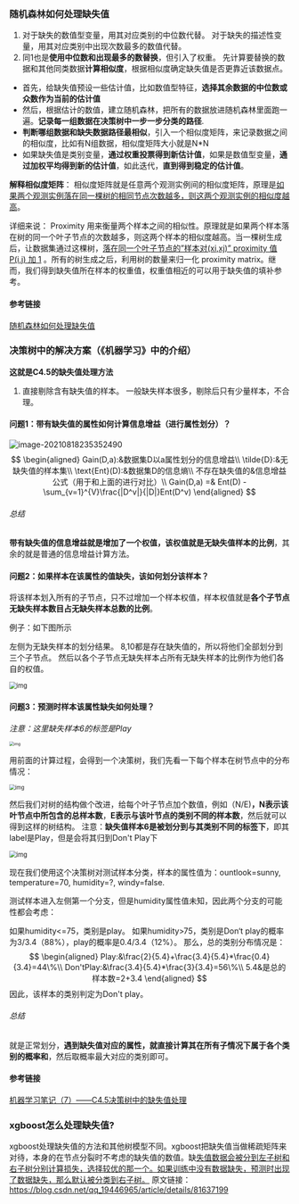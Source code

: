 ### 随机森林如何处理缺失值

1. 对于缺失的数值型变量，用其对应类别的中位数代替。
   对于缺失的描述性变量，用其对应类别中出现次数最多的数值代替。
2. 同1也是**使用中位数和出现最多的数替换**，但引入了权重。
   先计算要替换的数据和其他同类数据**计算相似度**，根据相似度确定缺失值是否更靠近该数据点。

- 首先，给缺失值预设一些估计值，比如数值型特征，**选择其余数据的中位数或众数作为当前的估计值**
- 然后，根据估计的数值，建立随机森林，把所有的数据放进随机森林里面跑一遍。**记录每一组数据在决策树中一步一步分类的路径**.
- **判断哪组数据和缺失数据路径最相似**，引入一个相似度矩阵，来记录数据之间的相似度，比如有N组数据，相似度矩阵大小就是N*N
- 如果缺失值是类别变量，**通过权重投票得到新估计值**，如果是数值型变量，**通过加权平均得到新的估计值**，如此迭代，**直到得到稳定的估计值**。

**解释相似度矩阵**：
相似度矩阵就是任意两个观测实例间的相似度矩阵，原理是<u>如果两个观测实例落在同一棵树的相同节点次数越多，则这两个观测实例的相似度越高</u>。

详细来说：
Proximity 用来衡量两个样本之间的相似性。原理就是如果两个样本落在树的同一个叶子节点的次数越多，则这两个样本的相似度越高。当一棵树生成后，让数据集通过这棵树，<u>落在同一个叶子节点的”样本对(xi,xj)” proximity 值 P(i,j) 加 1</u> 。所有的树生成之后，利用树的数量来归一化 proximity matrix。继而，我们得到缺失值所在样本的权重值，权重值相近的可以用于缺失值的填补参考。

#### 参考链接

[随机森林如何处理缺失值](https://www.jianshu.com/p/a4bf9224d66c)

### 决策树中的解决方案（《机器学习》中的介绍）

**这就是C4.5的缺失值处理方法**

1. 直接剔除含有缺失值的样本。
   一般缺失样本很多，剔除后只有少量样本，不合理。

#### 问题1：带有缺失值的属性如何计算信息增益（进行属性划分）？

![image-20210818235352490](https://gitee.com/xn1997/picgo/raw/master/image-20210818235352490.png)
$$
\begin{aligned}
Gain(D,a):&数据集D以a属性划分的信息增益\\
\tilde{D}:&无缺失值的样本集\\
\text{Ent}(D):&数据集D的信息熵\\
不存在缺失值的&信息增益公式（用于和上面的进行对比）\\
Gain(D,a) =& Ent(D) - \sum_{v=1}^{V}\frac{|D^v|}{|D|}Ent(D^v)
\end{aligned}
$$

###### 总结

**带有缺失值的信息增益就是增加了一个权值，该权值就是无缺失值样本的比例**，其余的就是普通的信息增益计算方法。

#### 问题2：如果样本在该属性的值缺失，该如何划分该样本？

将该样本划入所有的子节点，只不过增加一个样本权值，样本权值就是**各个子节点无缺失样本数目占无缺失样本总数的比例**。

例子：如下图所示

左侧为无缺失样本的划分结果。
8,10都是存在缺失值的，所以将他们全部划分到三个子节点。
然后以各个子节点无缺失样本占所有无缺失样本的比例作为他们各自的权值。

<img src="https://img2020.cnblogs.com/i-beta/1533981/202003/1533981-20200312154941305-1150347064.png" alt="img" style="zoom:80%;" />

#### 问题3：预测时样本该属性缺失如何处理？

*注意：这里缺失样本6的标签是Play*

<img src="https://img-blog.csdnimg.cn/20181111225608390.png?x-oss-process=image/watermark,type_ZmFuZ3poZW5naGVpdGk,shadow_10,text_aHR0cHM6Ly9ibG9nLmNzZG4ubmV0L2xlYWZfeml6aQ==,size_16,color_FFFFFF,t_70" alt="img" style="zoom: 50%;" />

用前面的计算过程，会得到一个决策树，我们先看一下每个样本在树节点中的分布情况：

<img src="https://img-blog.csdnimg.cn/20181112220934131.png?x-oss-process=image/watermark,type_ZmFuZ3poZW5naGVpdGk,shadow_10,text_aHR0cHM6Ly9ibG9nLmNzZG4ubmV0L2xlYWZfeml6aQ==,size_16,color_FFFFFF,t_70" alt="img" style="zoom:67%;" />

然后我们对树的结构做个改进，给每个叶子节点加个数值，例如（N/E)**，N表示该叶节点中所包含的总样本数**，**E表示与该叶节点的类别不同的样本数**，然后就可以得到这样的树结构。
注意：**缺失值样本6是被划分到与其类别不同的标签下**，即其label是Play，但是会将其归到Don't Play下

<img src="https://img-blog.csdnimg.cn/2018111222412490.png?x-oss-process=image/watermark,type_ZmFuZ3poZW5naGVpdGk,shadow_10,text_aHR0cHM6Ly9ibG9nLmNzZG4ubmV0L2xlYWZfeml6aQ==,size_16,color_FFFFFF,t_70" alt="img" style="zoom:80%;" />

现在我们使用这个决策树对测试样本分类，样本的属性值为：ountlook=sunny, temperature=70, humidity=?, windy=false.

测试样本进入左侧第一个分支，但是humidity属性值未知，因此两个分支的可能性都会考虑：

如果humidity<=75，类别是play。
如果humidity>75，类别是Don‘t play的概率为3/3.4（88%），play的概率是0.4/3.4（12%）。
那么，总的类别分布情况是：
$$
\begin{aligned}
Play:&\frac{2}{5.4}+\frac{3.4}{5.4}*\frac{0.4}{3.4}=44\%\\
Don'tPlay:&\frac{3.4}{5.4}*\frac{3}{3.4}=56\%\\
5.4&是总的样本数=2+3.4
\end{aligned}
$$
因此，该样本的类别判定为Don't play。

###### 总结

就是正常划分，**遇到缺失值对应的属性，就直接计算其在所有子情况下属于各个类别的概率和**，然后取概率最大对应的类别即可。

#### 参考链接 	

[机器学习笔记（7）——C4.5决策树中的缺失值处理](https://blog.csdn.net/leaf_zizi/article/details/83503167)

### xgboost怎么处理缺失值?

xgboost处理缺失值的方法和其他树模型不同。xgboost把缺失值当做稀疏矩阵来对待，本身的在节点分裂时不考虑的缺失值的数值。缺<u>失值数据会被分到左子树和右子树分别计算损失，选择较优的那一个。如果训练中没有数据缺失，预测时出现了数据缺失，那么默认被分类到右子树。</u>
原文链接：https://blog.csdn.net/qq_19446965/article/details/81637199
